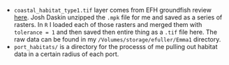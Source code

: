 + `coastal_habitat_type1.tif` layer comes from EFH groundfish review [here](http://efh-catalog.coas.oregonstate.edu/synthesis/). Josh Daskin unzipped the `.mpk` file for me and saved as a series of rasters. In `R` I loaded each of those rasters and merged them with `tolerance = 1` and then saved then entire thing as a `.tif` file here. The raw data can be found in my `/Volumes/storage/efuller/Emma1` directory.
+ `port_habitats/` is a directory for the processs of me pulling out habitat data in a certain radius of each port. 
